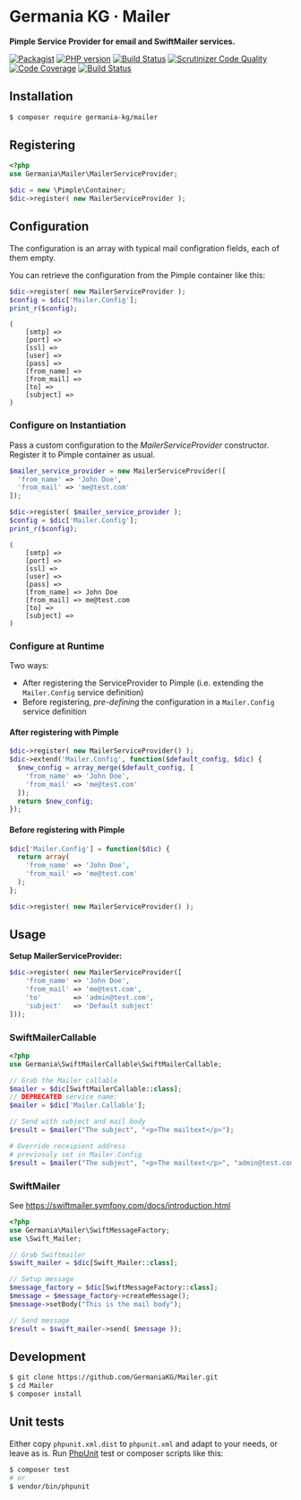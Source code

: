 # Germania KG · Mailer

**Pimple Service Provider for email and SwiftMailer services.**

[![Packagist](https://img.shields.io/packagist/v/germania-kg/mailer.svg?style=flat)](https://packagist.org/packages/germania-kg/mailer)
[![PHP version](https://img.shields.io/packagist/php-v/germania-kg/mailer.svg)](https://packagist.org/packages/germania-kg/mailer)
[![Build Status](https://img.shields.io/travis/GermaniaKG/Mailer.svg?label=Travis%20CI)](https://travis-ci.org/GermaniaKG/Mailer)
[![Scrutinizer Code Quality](https://scrutinizer-ci.com/g/GermaniaKG/Mailer/badges/quality-score.png?b=master)](https://scrutinizer-ci.com/g/GermaniaKG/Mailer/?branch=master)
[![Code Coverage](https://scrutinizer-ci.com/g/GermaniaKG/Mailer/badges/coverage.png?b=master)](https://scrutinizer-ci.com/g/GermaniaKG/Mailer/?branch=master)
[![Build Status](https://scrutinizer-ci.com/g/GermaniaKG/Mailer/badges/build.png?b=master)](https://scrutinizer-ci.com/g/GermaniaKG/Mailer/build-status/master)


## Installation

```bash
$ composer require germania-kg/mailer
```



## Registering


```php
<?php
use Germania\Mailer\MailerServiceProvider;

$dic = new \Pimple\Container;
$dic->register( new MailerServiceProvider );
```



## Configuration

The configuration is an array with typical mail configration fields, each of them empty.

You can retrieve the configuration from the Pimple container like this:

```php
$dic->register( new MailerServiceProvider );
$config = $dic['Mailer.Config'];
print_r($config);
```

```text
(
    [smtp] =>
    [port] =>
    [ssl] =>
    [user] => 
    [pass] =>
    [from_name] =>
    [from_mail] =>
    [to] =>
    [subject] =>
)
```

### Configure on Instantiation

Pass a custom configuration to the *MailerServiceProvider* constructor. Register it to Pimple container as usual.

```php
$mailer_service_provider = new MailerServiceProvider([
  'from_name' => 'John Doe',
  'from_mail' => 'me@test.com'
]);

$dic->register( $mailer_service_provider );
$config = $dic['Mailer.Config'];
print_r($config);
```

```text
(
    [smtp] =>
    [port] =>
    [ssl] => 
    [user] => 
    [pass] =>
    [from_name] => John Doe
    [from_mail] => me@test.com
    [to] =>
    [subject] =>
)
```

### Configure at Runtime

Two ways:

- After registering the ServiceProvider to Pimple (i.e. extending the `Mailer.Config` service definition) 
- Before registering, *pre-defining* the configuration in a `Mailer.Config` service definition

#### After registering with Pimple

```php
$dic->register( new MailerServiceProvider() );
$dic->extend('Mailer.Config', function($default_config, $dic) {
  $new_config = array_merge($default_config, [
    'from_name' => 'John Doe',
    'from_mail' => 'me@test.com'
  ]);
  return $new_config;
});
```

#### Before registering with Pimple

```php
$dic['Mailer.Config'] = function($dic) {
  return array(
    'from_name' => 'John Doe',
    'from_mail' => 'me@test.com'
  );
};

$dic->register( new MailerServiceProvider() );
```





## Usage

**Setup MailerServiceProvider:**

```php
$dic->register( new MailerServiceProvider([
    'from_name' => 'John Doe',
    'from_mail' => 'me@test.com',
    'to'        => 'admin@test.com',
  	'subject'   => 'Default subject'
]));
```



### SwiftMailerCallable

```php
<?php
use Germania\SwiftMailerCallable\SwiftMailerCallable;

// Grab the Mailer callable
$mailer = $dic[SwiftMailerCallable::class];
// DEPRECATED service name: 
$mailer = $dic['Mailer.Callable'];

// Send with subject and mail body
$result = $mailer("The subject", "<p>The mailtext</p>");

# Override receipient address
# previosuly set in Mailer.Config
$result = $mailer("The subject", "<p>The mailtext</p>", "admin@test.com");
```



### SwiftMailer

See https://swiftmailer.symfony.com/docs/introduction.html

```php
<?php
use Germania\Mailer\SwiftMessageFactory;
use \Swift_Mailer;

// Grab Swiftmailer
$swift_mailer = $dic[Swift_Mailer::class];  

// Setup message
$message_factory = $dic[SwiftMessageFactory::class];
$message = $message_factory->createMessage();
$message->setBody("This is the mail body");

// Send message
$result = $swift_mailer->send( $message ));
```







## Development

```bash
$ git clone https://github.com/GermaniaKG/Mailer.git
$ cd Mailer
$ composer install
```



## Unit tests

Either copy `phpunit.xml.dist` to `phpunit.xml` and adapt to your needs, or leave as is. Run [PhpUnit](https://phpunit.de/) test or composer scripts like this:

```bash
$ composer test
# or
$ vendor/bin/phpunit
```

